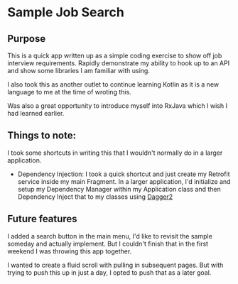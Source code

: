 # Sample Job Search

## Purpose
This is a quick app written up as a simple coding exercise to show off job interview requirements.
Rapidly demonstrate my ability to hook up to an API and show some libraries I am familiar with using.

I also took this as another outlet to continue learning Kotlin as it is a new language to me at the time of wroting this.

Was also a great opportunity to introduce myself into RxJava which I wish I had learned earlier.

## Things to note:

I took some shortcuts in writing this that I wouldn't normally do in a larger application.
* Dependency Injection: I took a quick shortcut and just create my Retrofit service inside my main Fragment.
In a larger application, I'd initialize and setup my Dependency Manager within my Application class and then Dependency Inject that to my classes using [Dagger2](https://google.github.io/dagger/)

## Future features
I added a search button in the main menu, I'd like to revisit the sample someday and actually implement.
But I couldn't finish that in the first weekend I was throwing this app together.

I wanted to create a fluid scroll with pulling in subsequent pages. But with trying to push this up in just a day, I opted to push that as a later goal.